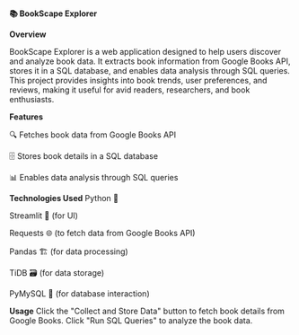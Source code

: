 **📚 BookScape Explorer**

**Overview**

BookScape Explorer is a web application designed to help users discover and analyze book data. It extracts book information from Google Books API, stores it in a SQL database, and enables data analysis through SQL queries. This project provides insights into book trends, user preferences, and reviews, making it useful for avid readers, researchers, and book enthusiasts.

**Features**

🔍 Fetches book data from Google Books API

🗄️ Stores book details in a SQL database

📊 Enables data analysis through SQL queries


**Technologies Used**
Python 🐍

Streamlit 🎨 (for UI)

Requests 🌐 (to fetch data from Google Books API)

Pandas 🏗️ (for data processing)

TiDB 🗃️ (for data storage)

PyMySQL 🔌 (for database interaction)

**Usage**
Click the "Collect and Store Data" button to fetch book details from Google Books.
Click "Run SQL Queries" to analyze the book data.



